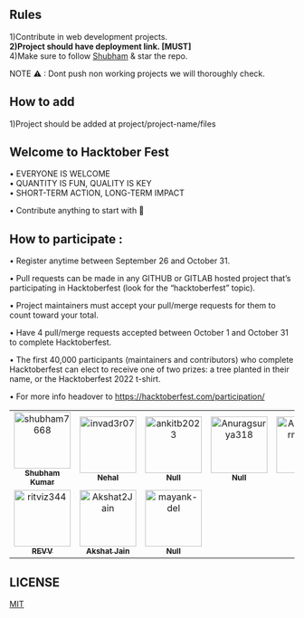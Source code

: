 ## Rules  

1)Contribute in web development projects.     
**2)Project should have deployment link. [MUST]**  
4)Make sure to follow [Shubham](https://github.com/shubham7668) & star the repo.     
  
NOTE ⚠ : Dont push non working projects we will thoroughly check.

## How to add  
1)Project should be added at project/project-name/files

## Welcome to Hacktober Fest 

• EVERYONE IS WELCOME    
• QUANTITY IS FUN, QUALITY IS KEY    
• SHORT-TERM ACTION, LONG-TERM IMPACT    

• Contribute anything to start with 🙌

## How to participate :  

• Register anytime between September 26 and October 31.

• Pull requests can be made in any GITHUB or GITLAB hosted project that’s participating in Hacktoberfest (look for the “hacktoberfest” topic).

• Project maintainers must accept your pull/merge requests for them to count toward your total.

• Have 4 pull/merge requests accepted between October 1 and October 31 to complete Hacktoberfest.

• The first 40,000 participants (maintainers and contributors) who complete Hacktoberfest can elect to receive one of two prizes: a tree planted in their name, or the   Hacktoberfest 2022 t-shirt.

• For more info headover to https://hacktoberfest.com/participation/

<!-- readme: contributors -start -->
<table>
<tr>
    <td align="center">
        <a href="https://github.com/shubham7668">
            <img src="https://avatars.githubusercontent.com/u/54644253?v=4" width="100;" alt="shubham7668"/>
            <br />
            <sub><b>Shubham Kumar</b></sub>
        </a>
    </td>
    <td align="center">
        <a href="https://github.com/invad3r07">
            <img src="https://avatars.githubusercontent.com/u/114834238?v=4" width="100;" alt="invad3r07"/>
            <br />
            <sub><b>Nehal</b></sub>
        </a>
    </td>
    <td align="center">
        <a href="https://github.com/ankitb2023">
            <img src="https://avatars.githubusercontent.com/u/105578036?v=4" width="100;" alt="ankitb2023"/>
            <br />
            <sub><b>Null</b></sub>
        </a>
    </td>
    <td align="center">
        <a href="https://github.com/Anuragsurya318">
            <img src="https://avatars.githubusercontent.com/u/91601354?v=4" width="100;" alt="Anuragsurya318"/>
            <br />
            <sub><b>Null</b></sub>
        </a>
    </td>
    <td align="center">
        <a href="https://github.com/AkashSharma001">
            <img src="https://avatars.githubusercontent.com/u/97700368?v=4" width="100;" alt="AkashSharma001"/>
            <br />
            <sub><b>Null</b></sub>
        </a>
    </td>
    <td align="center">
        <a href="https://github.com/impranavtg">
            <img src="https://avatars.githubusercontent.com/u/83161133?v=4" width="100;" alt="impranavtg"/>
            <br />
            <sub><b>Pranav Tyagi</b></sub>
        </a>
    </td></tr>
<tr>
    <td align="center">
        <a href="https://github.com/ritviz344">
            <img src="https://avatars.githubusercontent.com/u/55100068?v=4" width="100;" alt="ritviz344"/>
            <br />
            <sub><b>REVV</b></sub>
        </a>
    </td>
    <td align="center">
        <a href="https://github.com/Akshat2Jain">
            <img src="https://avatars.githubusercontent.com/u/101265586?v=4" width="100;" alt="Akshat2Jain"/>
            <br />
            <sub><b>Akshat Jain</b></sub>
        </a>
    </td>
    <td align="center">
        <a href="https://github.com/mayank-del">
            <img src="https://avatars.githubusercontent.com/u/82238106?v=4" width="100;" alt="mayank-del"/>
            <br />
            <sub><b>Null</b></sub>
        </a>
    </td></tr>
</table>
<!-- readme: contributors -end -->


## LICENSE
  
[MIT](https://github.com/shubham7668/potfolio/blob/main/LICENSE)
  
